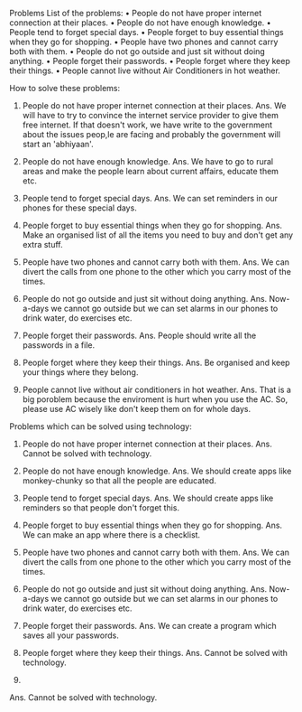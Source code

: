 Problems
List of the problems:
•	People do not have proper internet connection at their places.
•	People do not have enough knowledge. 
•	People tend to forget special days. 
•	People forget to buy essential things when they go for shopping. 
•	People have two phones and cannot carry both with them. 
•	People do not go outside and just sit without doing anything. 
•	People forget their passwords. 
•	People forget where they keep their things.
•	People cannot live without Air Conditioners in hot weather.

How to solve these problems:

1) People do not have proper internet connection at their places.
Ans. We will have to try to convince the internet service provider to give them free internet. If that doesn't work, we have write to the government  about the issues peop,le are facing and probably the government will start an 'abhiyaan'.

2) People do not have enough knowledge.
Ans. We have to go to rural areas and make the people learn about current affairs, educate them etc. 

3) People tend to forget special days. 
Ans. We can set reminders in our phones for these special days.

4) People forget to buy essential things when they go for shopping. 
Ans. Make an organised list of all the items you need to buy and don't get any extra stuff.

5) People have two phones and cannot carry both with them. 
Ans. We can divert the calls from one phone to the other which you carry most of the times.

6) People do not go outside and just sit without doing anything.
Ans. Now-a-days we cannot go outside but we can set alarms in our phones to drink water, do exercises etc.

7) People forget their passwords.
Ans. People should write all the passwords in a file.

8) People forget where they keep their things.
Ans. Be organised and keep your things where they belong.

9) People cannot live without air conditioners in hot weather.
Ans. That is a big poroblem because the enviroment is hurt when you use the AC. So, please use AC wisely like don't keep them on for whole days.


Problems which can be solved using technology:
1) People do not have proper internet connection at their places.
Ans. Cannot be solved with technology.

2) People do not have enough knowledge.
Ans. We should create apps like monkey-chunky so that all the people are educated.

3) People tend to forget special days.
Ans. We should create apps like reminders so that people don't forget this.

4) People forget to buy essential things when they go for shopping.
Ans. We can make an app where there is a checklist.

5) People have two phones and cannot carry both with them.
Ans. We can divert the calls from one phone to the other which you carry most of the times.

6) People do not go outside and just sit without doing anything.
Ans. Now-a-days we cannot go outside but we can set alarms in our phones to drink water, do exercises etc.

7) People forget their passwords.
Ans. We can create a program which saves all your passwords.

8) People forget where they keep their things.
Ans. Cannot be solved with technology.

9)
Ans. Cannot be solved with technology.